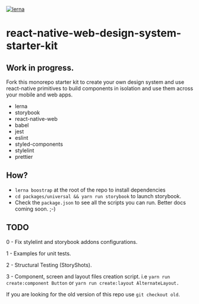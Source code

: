[![lerna](https://img.shields.io/badge/maintained%20with-lerna-cc00ff.svg)](https://lerna.js.org/)

# react-native-web-design-system-starter-kit

## Work in progress.

Fork this monorepo starter kit to create your own design system and use react-native primitives to build components in isolation and use them across your mobile and web apps.

- lerna
- storybook
- react-native-web
- babel
- jest
- eslint
- styled-components
- stylelint
- prettier

## How?

- `lerna boostrap` at the root of the repo to install dependencies
- `cd packages/universal && yarn run storybook` to launch storybook.
- Check the `package.json` to see all the scripts you can run. Better docs coming soon. ;-)

## TODO

0 - Fix stylelint and storybook addons configurations.

1 - Examples for unit tests.

2 - Structural Testing (StoryShots).

3 - Component, screen and layout files creation script. i.e `yarn run create:component Button` or `yarn run create:layout AlternateLayout.`

If you are looking for the old version of this repo use `git checkout old`.

